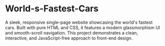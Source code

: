 # World-s-Fastest-Cars
A sleek, responsive single-page website showcasing the world's fastest cars. Built with pure HTML and CSS, it features a modern glassmorphism UI and smooth-scroll navigation. This project demonstrates a clean, interactive, and JavaScript-free approach to front-end design.
